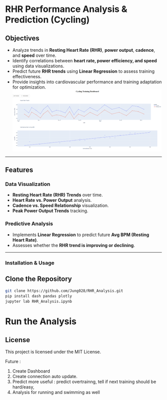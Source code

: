 # RHR Performance Analysis & Prediction (Cycling)

## Objectives  
- Analyze trends in **Resting Heart Rate (RHR)**, **power output**, **cadence**, and **speed** over time.  
- Identify correlations between **heart rate, power efficiency, and speed** using data visualizations.  
- Predict future **RHR trends** using **Linear Regression** to assess training effectiveness.  
- Provide insights into cardiovascular performance and training adaptation for optimization.  
![alt text](image.png)

---

## Features  

### Data Visualization  

- **Resting Heart Rate (RHR) Trends** over time.  
- **Heart Rate vs. Power Output** analysis.  
- **Cadence vs. Speed Relationship** visualization.  
- **Peak Power Output Trends** tracking.  

### Predictive Analysis  
- Implements **Linear Regression** to predict future **Avg BPM (Resting Heart Rate)**.  
- Assesses whether the **RHR trend is improving or declining**.  

---

### Installation & Usage
## Clone the Repository
```bash
git clone https://github.com/Jung028/RHR_Analysis.git
pip install dash pandas plotly
jupyter lab RHR_Analysis.ipynb
```

# Run the Analysis 

## License 
This project is licensed under the MIT License.

Future : 
1. Create Dashboard 
2. Create connection auto update. 
3. Predict more useful : predict overtrainng, tell if next training should be hard/easy, 
4. Analysis for running and swimming as well


